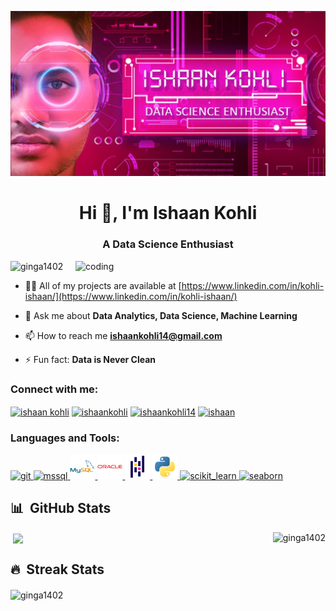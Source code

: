 ![logo](https://github.com/Ginga1402/Ginga1402/blob/main/Ishaan_Profile.jpg)

<h1 align="center">Hi 👋, I'm Ishaan Kohli</h1>
<h3 align="center">A Data Science Enthusiast</h3>




<img align="right" alt="coding" width="400" src="https://github.com/Ginga1402/Ginga1402/assets/130181481/2ba7ac77-c34b-49b3-bd8c-4b91a46acb52" >

<p align="left"> <img src="https://komarev.com/ghpvc/?username=ginga1402&label=Profile%20views&color=0e75b6&style=flat" alt="ginga1402" /> </p>

- 👨‍💻 All of my projects are available at [https://www.linkedin.com/in/kohli-ishaan/](https://www.linkedin.com/in/kohli-ishaan/)

- 💬 Ask me about **Data Analytics, Data Science, Machine Learning**

- 📫 How to reach me **ishaankohli14@gmail.com**

- ⚡ Fun fact: **Data is Never Clean**

<h3 align="left">Connect with me:</h3>
<p align="left">
<a href="https://www.linkedin.com/in/kohli-ishaan/" target="blank"><img align="center" src="https://raw.githubusercontent.com/rahuldkjain/github-profile-readme-generator/master/src/images/icons/Social/linked-in-alt.svg" alt="ishaan kohli" height="30" width="40" /></a>
<a href="https://kaggle.com/ishaan kohli14" target="blank"><img align="center" src="https://raw.githubusercontent.com/rahuldkjain/github-profile-readme-generator/master/src/images/icons/Social/kaggle.svg" alt="ishaankohli" height="30" width="40" /></a>
<a href="https://hackerrank.com/ishaankohli14?hr_r=1" target="blank"><img align="center" src="https://raw.githubusercontent.com/rahuldkjain/github-profile-readme-generator/master/src/images/icons/Social/hackerrank.svg" alt="ishaankohli14" height="30" width="40" /></a>
<a href="https://www.leetcode.com/ishaankohli" target="blank"><img align="center" src="https://raw.githubusercontent.com/rahuldkjain/github-profile-readme-generator/master/src/images/icons/Social/leet-code.svg" alt="ishaan" height="30" width="40" /></a>
</p>

<h3 align="left">Languages and Tools:</h3>
<p align="left"> <a href="https://git-scm.com/" target="_blank" rel="noreferrer"> <img src="https://www.vectorlogo.zone/logos/git-scm/git-scm-icon.svg" alt="git" width="40" height="40"/> </a> <a href="https://www.microsoft.com/en-us/sql-server" target="_blank" rel="noreferrer"> <img src="https://www.svgrepo.com/show/303229/microsoft-sql-server-logo.svg" alt="mssql" width="40" height="40"/> </a> <a href="https://www.mysql.com/" target="_blank" rel="noreferrer"> <img src="https://raw.githubusercontent.com/devicons/devicon/master/icons/mysql/mysql-original-wordmark.svg" alt="mysql" width="40" height="40"/> </a> <a href="https://www.oracle.com/" target="_blank" rel="noreferrer"> <img src="https://raw.githubusercontent.com/devicons/devicon/master/icons/oracle/oracle-original.svg" alt="oracle" width="40" height="40"/> </a> <a href="https://pandas.pydata.org/" target="_blank" rel="noreferrer"> <img src="https://raw.githubusercontent.com/devicons/devicon/2ae2a900d2f041da66e950e4d48052658d850630/icons/pandas/pandas-original.svg" alt="pandas" width="40" height="40"/> </a> <a href="https://www.python.org" target="_blank" rel="noreferrer"> <img src="https://raw.githubusercontent.com/devicons/devicon/master/icons/python/python-original.svg" alt="python" width="40" height="40"/> </a> <a href="https://scikit-learn.org/" target="_blank" rel="noreferrer"> <img src="https://upload.wikimedia.org/wikipedia/commons/0/05/Scikit_learn_logo_small.svg" alt="scikit_learn" width="40" height="40"/> </a> <a href="https://seaborn.pydata.org/" target="_blank" rel="noreferrer"> <img src="https://seaborn.pydata.org/_images/logo-mark-lightbg.svg" alt="seaborn" width="40" height="40"/> </a> </p>

## 📊 &nbsp;GitHub Stats
<p><img align="right" alt="ginga1402" src="https://github-readme-stats.vercel.app/api/top-langs/?username=ginga1402&theme=vuedark&layout=compact&bg_color=0D1117&hide_border=true&langs_count=10&count_private=true" />

  
<p>&nbsp;<img align="center" src="https://github-readme-stats.vercel.app/api?username=Ginga1402&theme=vue-dark&show_icons=true&bg_color=0D1117&hide_border=true&count_private=true" /></p>


## 🔥 &nbsp;Streak Stats
<p><img align="center" src="https://github-readme-streak-stats.herokuapp.com/?user=ginga1402&&fire=pink&theme=vue-dark&background=0D1117&hide_border=true" alt="ginga1402" /></p>

